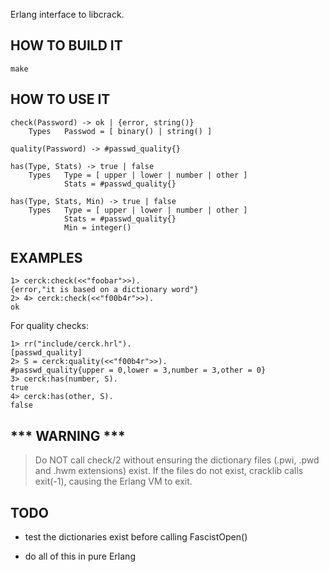 
Erlang interface to libcrack.


## HOW TO BUILD IT

    make


## HOW TO USE IT

    check(Password) -> ok | {error, string()}
        Types   Passwod = [ binary() | string() ]
    
    quality(Password) -> #passwd_quality{}
    
    has(Type, Stats) -> true | false
        Types   Type = [ upper | lower | number | other ]
                Stats = #passwd_quality{}
    
    has(Type, Stats, Min) -> true | false
        Types   Type = [ upper | lower | number | other ]
                Stats = #passwd_quality{}
                Min = integer()

## EXAMPLES

    1> cerck:check(<<"foobar">>).
    {error,"it is based on a dictionary word"}
    2> 4> cerck:check(<<"f00b4r">>).
    ok

For quality checks:

    1> rr("include/cerck.hrl").
    [passwd_quality]
    2> S = cerck:quality(<<"f00b4r">>).
    #passwd_quality{upper = 0,lower = 3,number = 3,other = 0}
    3> cerck:has(number, S).
    true
    4> cerck:has(other, S). 
    false


## *** WARNING ***

> Do NOT call check/2 without ensuring the dictionary files (.pwi, .pwd
> and .hwm extensions) exist. If the files do not exist, cracklib calls
> exit(-1), causing the Erlang VM to exit.


## TODO

* test the dictionaries exist before calling FascistOpen()

* do all of this in pure Erlang

